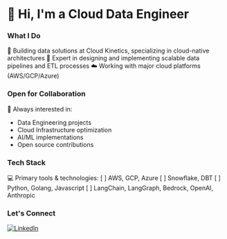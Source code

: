 # 👋 Hi, I'm a Cloud Data Engineer

### What I Do
🚀 Building data solutions at Cloud Kinetics, specializing in cloud-native architectures
🔧 Expert in designing and implementing scalable data pipelines and ETL processes
☁️ Working with major cloud platforms (AWS/GCP/Azure)

### Open for Collaboration
🤝 Always interested in:
- Data Engineering projects
- Cloud Infrastructure optimization
- AI/ML implementations
- Open source contributions

### Tech Stack
💻 Primary tools & technologies:
[ ] AWS, GCP, Azure
[ ] Snowflake, DBT
[ ] Python, Golang, Javascript
[ ] LangChain, LangGraph, Bedrock, OpenAI, Anthropic

### Let's Connect
[![LinkedIn](https://img.shields.io/badge/LinkedIn-0077B5?style=for-the-badge&logo=linkedin&logoColor=white)](https://www.linkedin.com/in/rishad-harisdias)
